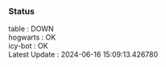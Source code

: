 ### Status


table : DOWN  
hogwarts : OK  
icy-bot : OK  
Latest Update : 2024-06-16 15:09:13.426780
